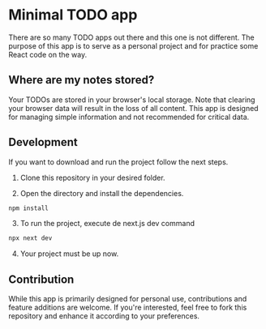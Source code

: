 # Minimal TODO app

There are so many TODO apps out there and this one is not different. The purpose of this app is to serve as a personal project and for practice some React code on the way.

## Where are my notes stored?

Your TODOs are stored in your browser's local storage. Note that clearing your browser data will result in the loss of all content. This app is designed for managing simple information and not recommended for critical data.

## Development

If you want to download and run the project follow the next steps.

1. Clone this repository in your desired folder.

2. Open the directory and install the dependencies.

```sh
npm install
```

3. To run the project, execute de next.js dev command
```sh
npx next dev
```

4. Your project must be up now.

## Contribution

While this app is primarily designed for personal use, contributions and feature additions are welcome. If you're interested, feel free to fork this repository and enhance it according to your preferences.

